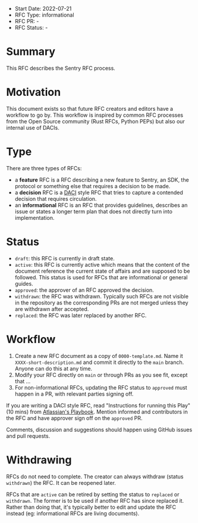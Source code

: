 * Start Date: 2022-07-21
* RFC Type: informational
* RFC PR: -
* RFC Status: -

# Summary

This RFC describes the Sentry RFC process.

# Motivation

This document exists so that future RFC creators and editors have a workflow to go by.  This workflow is inspired by
common RFC processes from the Open Source community (Rust RFCs, Python PEPs) but also our internal use of DACIs.

# Type

There are three types of RFCs:

* a **feature** RFC is a RFC describing a new feature to Sentry, an SDK, the protocol or something else that requires a decision to be made.
* a **decision** RFC is a [DACI](https://www.atlassian.com/team-playbook/plays/daci) style RFC that tries to capture a contended decision that requires circulation.
* an **informational** RFC is an RFC that provides guidelines, describes an issue or states a longer term plan that does not directly turn into implementation.

# Status

* `draft`: this RFC is currently in draft state.
* `active`: this RFC is currently active which means that the content of the document reference the current state of affairs and are supposed to be followed.
  This status is used for RFCs that are informational or general guides.
* `approved`: the approver of an RFC approved the decision.
* `withdrawn`: the RFC was withdrawn.  Typically such RFCs are not visible in the repository as the corresponding PRs are not merged unless they are withdrawn after accepted.
* `replaced`: the RFC was later replaced by another RFC.

# Workflow

1. Create a new RFC document as a copy of `0000-template.md`. Name it `XXXX-short-description.md` and commit it directly to the `main` branch. Anyone can do this at any time.
1. Modify your RFC directly on `main` or through PRs as you see fit, except that ...
1. For non-informational RFCs, updating the RFC status to `approved` must happen in a PR, with relevant parties signing off.

If you are writing a DACI style RFC, read "Instructions for running this Play" (10 mins) from
[Atlassian's Playbook](https://www.atlassian.com/team-playbook/plays/daci).  Mention informed and contributors in the RFC and have approver sign off on the `approved` PR.

Comments, discussion and suggestions should happen using GitHub issues and pull requests.


# Withdrawing

RFCs do not need to complete.  The creator can always withdraw (status `withdrawn`) the RFC. It can be reopened later.

RFCs that are `active` can be retired by setting the status to `replaced` or `withdrawn`. The former is to be used if another RFC has since replaced it.
Rather than doing that, it's typically better to edit and update the RFC instead (eg: informational RFCs are living documents).
